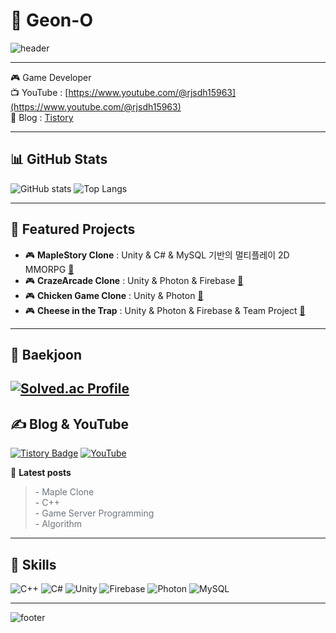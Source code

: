 # 👋 Geon-O

![header](https://capsule-render.vercel.app/api?type=waving&color=gradient&height=160&section=header&text=Geon-O%20🔥&fontSize=40&fontAlignY=35&fontColor=fff)

---

🎮 Game Developer  
📺 YouTube : [https://www.youtube.com/@rjsdh15963](https://www.youtube.com/@rjsdh15963)  
📝 Blog : [Tistory](https://rjsdh15963.tistory.com/)

---

## 📊 GitHub Stats

![GitHub stats](https://github-readme-stats.vercel.app/api?username=geonoda&show_icons=true&theme=tokyonight)
![Top Langs](https://github-readme-stats.vercel.app/api/top-langs/?username=geonoda&layout=compact&theme=tokyonight)

---

## 🚀 Featured Projects

- 🎮 **MapleStory Clone** : Unity & C# & MySQL 기반의 멀티플레이 2D MMORPG [🎥](https://www.youtube.com/watch?v=RE1IBLg0GBU)
- 🎮 **CrazeArcade Clone** : Unity & Photon & Firebase [🎥](https://www.youtube.com/watch?v=lxKFN95Zd_w)
- 🎮 **Chicken Game Clone** : Unity & Photon [🎥](https://www.youtube.com/watch?v=W0h2WVHTIV8)
- 🎮 **Cheese in the Trap** : Unity & Photon & Firebase & Team Project [🎥](https://www.youtube.com/watch?v=ZlCjgLth4OI)

---

## 🧠 Baekjoon

[![Solved.ac Profile](http://mazassumnida.wtf/api/v2/generate_badge?boj=rjsdh15963)](https://solved.ac/rjsdh15963)
---

## ✍️ Blog & YouTube

[![Tistory Badge](https://img.shields.io/badge/Tistory-000000?style=flat-square&logo=Tistory&logoColor=white)](https://rjsdh15963.tistory.com/)
[![YouTube](https://img.shields.io/badge/YouTube-FF0000?style=flat-square&logo=youtube&logoColor=white)](https://www.youtube.com/@rjsdh15963)

📰 **Latest posts**

<blockquote>
- <a href="https://rjsdh15963.tistory.com/category/UNITY/Maple" target="_blank" style="color:#6c757d; text-decoration:none;">Maple Clone</a><br>
- <a href="https://rjsdh15963.tistory.com/category/C%2B%2B" target="_blank" style="color:#6c757d; text-decoration:none;">C++</a><br>
- <a href="https://rjsdh15963.tistory.com/category/%EA%B2%8C%EC%9E%84%EC%84%9C%EB%B2%84%ED%94%84%EB%A1%9C%EA%B7%B8%EB%9E%98%EB%B0%8D" target="_blank" style="color:#6c757d; text-decoration:none;">Game Server Programming</a><br>
- <a href="https://rjsdh15963.tistory.com/category/%EB%B0%B1%EC%A4%80" target="_blank" style="color:#6c757d; text-decoration:none;">Algorithm</a>
</blockquote>

---

## 🧰 Skills

![C++](https://img.shields.io/badge/C++-00599C?style=flat&logo=cplusplus&logoColor=white)
![C#](https://img.shields.io/badge/C%23-239120?style=flat&logo=csharp&logoColor=white)
![Unity](https://img.shields.io/badge/Unity-000000?style=flat&logo=unity&logoColor=white)
![Firebase](https://img.shields.io/badge/Firebase-FFCA28?style=flat&logo=firebase&logoColor=black)
![Photon](https://img.shields.io/badge/Photon-3E8ACC?style=flat&logo=photon&logoColor=white)
![MySQL](https://img.shields.io/badge/MySQL-4479A1?style=flat&logo=mysql&logoColor=white)

---

![footer](https://capsule-render.vercel.app/api?type=waving&color=gradient&height=120&section=footer)
